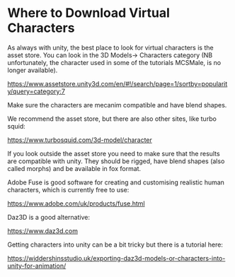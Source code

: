 # Where to Download Virtual Characters

As always with unity, the best place to look for virtual characters is the asset store. You can look in the 3D Models-> Characters category (NB unfortunately, the character used in some of the tutorials MCSMale, is no longer available). 

https://www.assetstore.unity3d.com/en/#!/search/page=1/sortby=popularity/query=category:7

Make sure the characters are mecanim compatible and have blend shapes. 

We recommend the asset store, but there are also other sites, like turbo squid:

https://www.turbosquid.com/3d-model/character

If you look outside the asset store you need to make sure that the results are compatible with unity. They should be rigged, have blend shapes (also called morphs) and be available in fox format. 

Adobe Fuse is good software for creating and customising realistic human characters, which is currently free to use:

https://www.adobe.com/uk/products/fuse.html

Daz3D is a good alternative:

https://www.daz3d.com

Getting characters into unity can be a bit tricky but there is a tutorial here:

https://widdershinsstudio.uk/exporting-daz3d-models-or-characters-into-unity-for-animation/